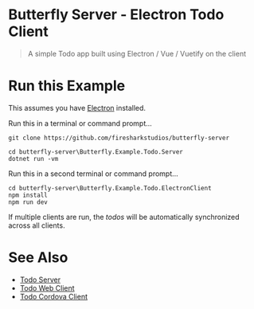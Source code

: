 # Butterfly Server - Electron Todo Client

> A simple Todo app built using Electron / Vue / Vuetify on the client


# Run this Example

This assumes you have [Electron](https://electronjs.org/) installed.

Run this in a terminal or command prompt...

```
git clone https://github.com/firesharkstudios/butterfly-server

cd butterfly-server\Butterfly.Example.Todo.Server
dotnet run -vm
```

Run this in a second terminal or command prompt...

```
cd butterfly-server\Butterfly.Example.Todo.ElectronClient
npm install
npm run dev
```

If multiple clients are run, the *todos* will be automatically synchronized across all clients.

# See Also

- [Todo Server](https://github.com/firesharkstudios/butterfly-server/tree/master/Butterfly.Example.Todo.Server)
- [Todo Web Client](https://github.com/firesharkstudios/butterfly-server/tree/master/Butterfly.Example.Todo.Client)
- [Todo Cordova Client](https://github.com/firesharkstudios/butterfly-server/tree/master/Butterfly.Example.Todo.CordovaClient)
